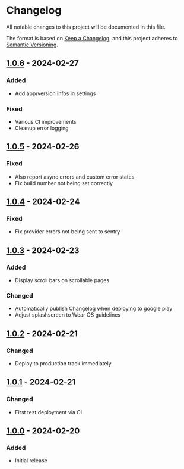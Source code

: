 # Changelog
All notable changes to this project will be documented in this file.

The format is based on [Keep a Changelog](https://keepachangelog.com/en/1.0.0/),
and this project adheres to [Semantic Versioning](https://semver.org/spec/v2.0.0.html).

## [1.0.6] - 2024-02-27
### Added
- Add app/version infos in settings

### Fixed
- Various CI improvements
- Cleanup error logging

## [1.0.5] - 2024-02-26
### Fixed
- Also report async errors and custom error states
- Fix build number not being set correctly

## [1.0.4] - 2024-02-24
### Fixed
- Fix provider errors not being sent to sentry

## [1.0.3] - 2024-02-23
### Added
- Display scroll bars on scrollable pages

### Changed
- Automatically publish Changelog when deploying to google play
- Adjust splashscreen to Wear OS guidelines

## [1.0.2] - 2024-02-21
### Changed
- Deploy to production track immediately

## [1.0.1] - 2024-02-21
### Changed
- First test deployment via CI

## [1.0.0] - 2024-02-20
### Added
- Initial release

[1.0.6]: https://github.com/Skycoder42/wear_tasks/compare/v1.0.5...v1.0.6
[1.0.5]: https://github.com/Skycoder42/wear_tasks/compare/v1.0.4...v1.0.5
[1.0.4]: https://github.com/Skycoder42/wear_tasks/compare/v1.0.3...v1.0.4
[1.0.3]: https://github.com/Skycoder42/wear_tasks/compare/v1.0.2...v1.0.3
[1.0.2]: https://github.com/Skycoder42/wear_tasks/compare/v1.0.1...v1.0.2
[1.0.1]: https://github.com/Skycoder42/wear_tasks/compare/v1.0.0...v1.0.1
[1.0.0]: https://github.com/Skycoder42/wear_tasks/releases/tag/v1.0.0
